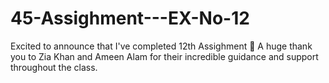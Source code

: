 # 45-Assighment---EX-No-12
Excited to announce that I've completed 12th Assighment 🎉 A huge thank you to Zia Khan and Ameen Alam for their incredible guidance and support throughout the class.

